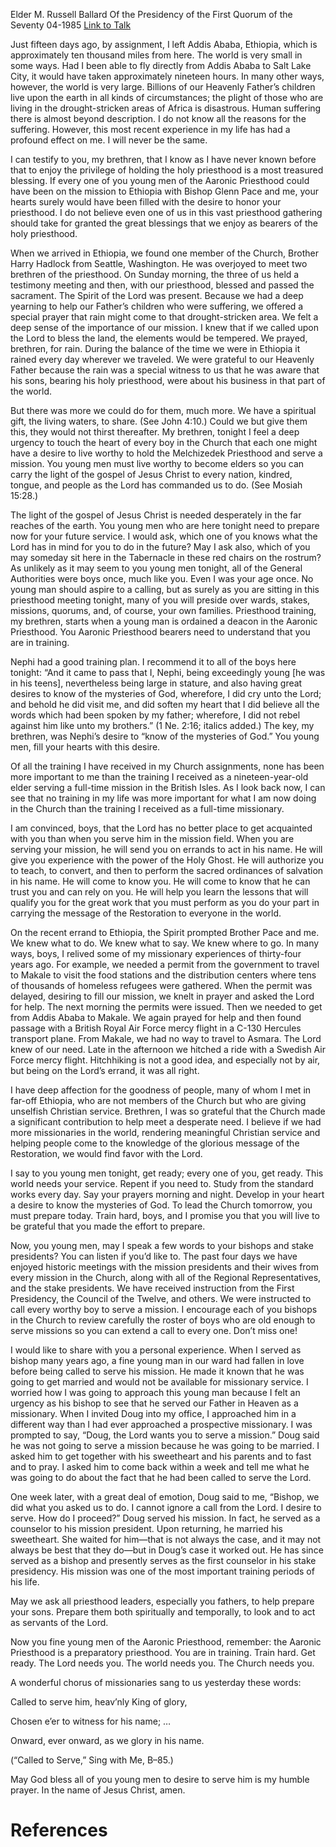 Elder M. Russell Ballard
Of the Presidency of the First Quorum of the Seventy
04-1985
[Link to Talk](https://www.churchofjesuschrist.org/study/general-conference/1985/04/prepare-to-serve?lang=eng)

Just fifteen days ago, by assignment, I left Addis Ababa, Ethiopia, which is approximately ten thousand miles from here. The world is very small in some ways. Had I been able to fly directly from Addis Ababa to Salt Lake City, it would have taken approximately nineteen hours. In many other ways, however, the world is very large. Billions of our Heavenly Father’s children live upon the earth in all kinds of circumstances; the plight of those who are living in the drought-stricken areas of Africa is disastrous. Human suffering there is almost beyond description. I do not know all the reasons for the suffering. However, this most recent experience in my life has had a profound effect on me. I will never be the same.

I can testify to you, my brethren, that I know as I have never known before that to enjoy the privilege of holding the holy priesthood is a most treasured blessing. If every one of you young men of the Aaronic Priesthood could have been on the mission to Ethiopia with Bishop Glenn Pace and me, your hearts surely would have been filled with the desire to honor your priesthood. I do not believe even one of us in this vast priesthood gathering should take for granted the great blessings that we enjoy as bearers of the holy priesthood.

When we arrived in Ethiopia, we found one member of the Church, Brother Harry Hadlock from Seattle, Washington. He was overjoyed to meet two brethren of the priesthood. On Sunday morning, the three of us held a testimony meeting and then, with our priesthood, blessed and passed the sacrament. The Spirit of the Lord was present. Because we had a deep yearning to help our Father’s children who were suffering, we offered a special prayer that rain might come to that drought-stricken area. We felt a deep sense of the importance of our mission. I knew that if we called upon the Lord to bless the land, the elements would be tempered. We prayed, brethren, for rain. During the balance of the time we were in Ethiopia it rained every day wherever we traveled. We were grateful to our Heavenly Father because the rain was a special witness to us that he was aware that his sons, bearing his holy priesthood, were about his business in that part of the world.

But there was more we could do for them, much more. We have a spiritual gift, the living waters, to share. (See John 4:10.) Could we but give them this, they would not thirst thereafter. My brethren, tonight I feel a deep urgency to touch the heart of every boy in the Church that each one might have a desire to live worthy to hold the Melchizedek Priesthood and serve a mission. You young men must live worthy to become elders so you can carry the light of the gospel of Jesus Christ to every nation, kindred, tongue, and people as the Lord has commanded us to do. (See Mosiah 15:28.)

The light of the gospel of Jesus Christ is needed desperately in the far reaches of the earth. You young men who are here tonight need to prepare now for your future service. I would ask, which one of you knows what the Lord has in mind for you to do in the future? May I ask also, which of you may someday sit here in the Tabernacle in these red chairs on the rostrum? As unlikely as it may seem to you young men tonight, all of the General Authorities were boys once, much like you. Even I was your age once. No young man should aspire to a calling, but as surely as you are sitting in this priesthood meeting tonight, many of you will preside over wards, stakes, missions, quorums, and, of course, your own families. Priesthood training, my brethren, starts when a young man is ordained a deacon in the Aaronic Priesthood. You Aaronic Priesthood bearers need to understand that you are in training.

Nephi had a good training plan. I recommend it to all of the boys here tonight: “And it came to pass that I, Nephi, being exceedingly young [he was in his teens], nevertheless being large in stature, and also having great desires to know of the mysteries of God, wherefore, I did cry unto the Lord; and behold he did visit me, and did soften my heart that I did believe all the words which had been spoken by my father; wherefore, I did not rebel against him like unto my brothers.” (1 Ne. 2:16; italics added.) The key, my brethren, was Nephi’s desire to “know of the mysteries of God.” You young men, fill your hearts with this desire.

Of all the training I have received in my Church assignments, none has been more important to me than the training I received as a nineteen-year-old elder serving a full-time mission in the British Isles. As I look back now, I can see that no training in my life was more important for what I am now doing in the Church than the training I received as a full-time missionary.

I am convinced, boys, that the Lord has no better place to get acquainted with you than when you serve him in the mission field. When you are serving your mission, he will send you on errands to act in his name. He will give you experience with the power of the Holy Ghost. He will authorize you to teach, to convert, and then to perform the sacred ordinances of salvation in his name. He will come to know you. He will come to know that he can trust you and can rely on you. He will help you learn the lessons that will qualify you for the great work that you must perform as you do your part in carrying the message of the Restoration to everyone in the world.

On the recent errand to Ethiopia, the Spirit prompted Brother Pace and me. We knew what to do. We knew what to say. We knew where to go. In many ways, boys, I relived some of my missionary experiences of thirty-four years ago. For example, we needed a permit from the government to travel to Makale to visit the food stations and the distribution centers where tens of thousands of homeless refugees were gathered. When the permit was delayed, desiring to fill our mission, we knelt in prayer and asked the Lord for help. The next morning the permits were issued. Then we needed to get from Addis Ababa to Makale. We again prayed for help and then found passage with a British Royal Air Force mercy flight in a C-130 Hercules transport plane. From Makale, we had no way to travel to Asmara. The Lord knew of our need. Late in the afternoon we hitched a ride with a Swedish Air Force mercy flight. Hitchhiking is not a good idea, and especially not by air, but being on the Lord’s errand, it was all right.

I have deep affection for the goodness of people, many of whom I met in far-off Ethiopia, who are not members of the Church but who are giving unselfish Christian service. Brethren, I was so grateful that the Church made a significant contribution to help meet a desperate need. I believe if we had more missionaries in the world, rendering meaningful Christian service and helping people come to the knowledge of the glorious message of the Restoration, we would find favor with the Lord.

I say to you young men tonight, get ready; every one of you, get ready. This world needs your service. Repent if you need to. Study from the standard works every day. Say your prayers morning and night. Develop in your heart a desire to know the mysteries of God. To lead the Church tomorrow, you must prepare today. Train hard, boys, and I promise you that you will live to be grateful that you made the effort to prepare.

Now, you young men, may I speak a few words to your bishops and stake presidents? You can listen if you’d like to. The past four days we have enjoyed historic meetings with the mission presidents and their wives from every mission in the Church, along with all of the Regional Representatives, and the stake presidents. We have received instruction from the First Presidency, the Council of the Twelve, and others. We were instructed to call every worthy boy to serve a mission. I encourage each of you bishops in the Church to review carefully the roster of boys who are old enough to serve missions so you can extend a call to every one. Don’t miss one!

I would like to share with you a personal experience. When I served as bishop many years ago, a fine young man in our ward had fallen in love before being called to serve his mission. He made it known that he was going to get married and would not be available for missionary service. I worried how I was going to approach this young man because I felt an urgency as his bishop to see that he served our Father in Heaven as a missionary. When I invited Doug into my office, I approached him in a different way than I had ever approached a prospective missionary. I was prompted to say, “Doug, the Lord wants you to serve a mission.” Doug said he was not going to serve a mission because he was going to be married. I asked him to get together with his sweetheart and his parents and to fast and to pray. I asked him to come back within a week and tell me what he was going to do about the fact that he had been called to serve the Lord.

One week later, with a great deal of emotion, Doug said to me, “Bishop, we did what you asked us to do. I cannot ignore a call from the Lord. I desire to serve. How do I proceed?” Doug served his mission. In fact, he served as a counselor to his mission president. Upon returning, he married his sweetheart. She waited for him—that is not always the case, and it may not always be best that they do—but in Doug’s case it worked out. He has since served as a bishop and presently serves as the first counselor in his stake presidency. His mission was one of the most important training periods of his life.

May we ask all priesthood leaders, especially you fathers, to help prepare your sons. Prepare them both spiritually and temporally, to look and to act as servants of the Lord.

Now you fine young men of the Aaronic Priesthood, remember: the Aaronic Priesthood is a preparatory priesthood. You are in training. Train hard. Get ready. The Lord needs you. The world needs you. The Church needs you.

A wonderful chorus of missionaries sang to us yesterday these words:





Called to serve him, heav’nly King of glory,

Chosen e’er to witness for his name; …

Onward, ever onward, as we glory in his name.





(“Called to Serve,” Sing with Me, B–85.)





May God bless all of you young men to desire to serve him is my humble prayer. In the name of Jesus Christ, amen.

# References
